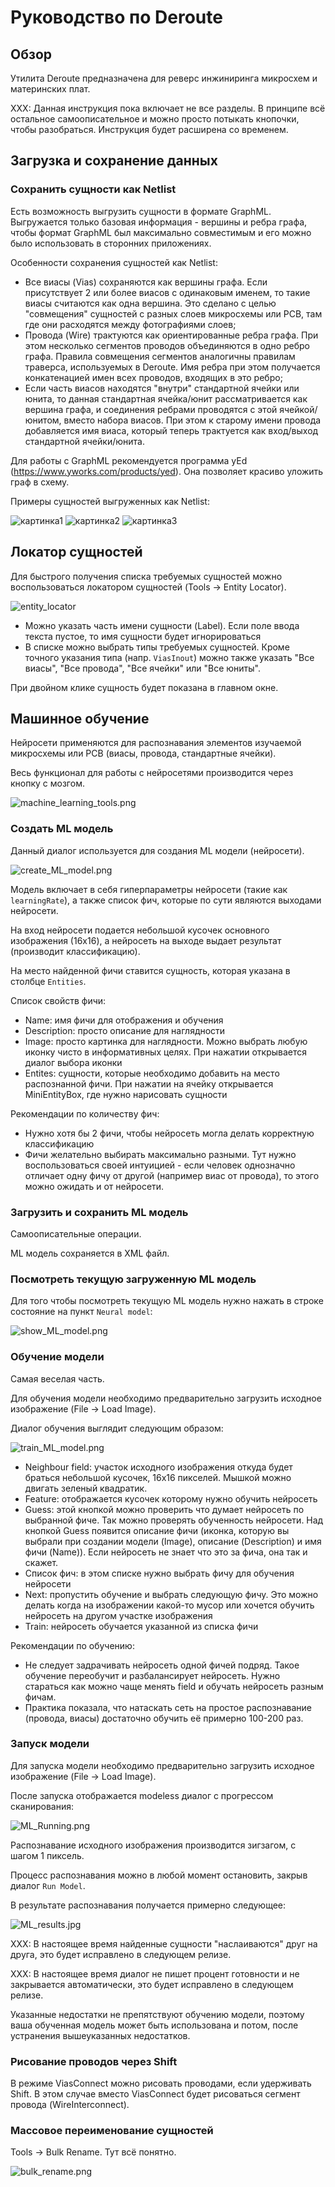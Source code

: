 # Руководство по Deroute

## Обзор

Утилита Deroute предназначена для реверс инжиниринга микросхем и материнских плат.

XXX: Данная инструкция пока включает не все разделы. В принципе всё остальное самоописательное и можно просто потыкать кнопочки, чтобы разобраться.
Инструкция будет расширена со временем.

## Загрузка и сохранение данных

### Сохранить сущности как Netlist

Есть возможность выгрузить сущности в формате GraphML. Выгружается только базовая информация - вершины и ребра графа, чтобы формат GraphML был максимально совместимым и его можно было использовать в сторонних приложениях.

Особенности сохранения сущностей как Netlist:
- Все виасы (Vias) сохраняются как вершины графа. Если присутствует 2 или более виасов с одинаковым именем, то такие виасы считаются как одна вершина. Это сделано с целью "совмещения" сущностей с разных слоев микросхемы или PCB, там где они 
расходятся между фотографиями слоев;
- Провода (Wire) трактуются как ориентированные ребра графа. При этом несколько сегментов проводов объединяются в одно ребро графа. Правила совмещения сегментов аналогичны правилам траверса, используемых в Deroute. Имя ребра при этом получается
конкатенацией имен всех проводов, входящих в это ребро;
- Если часть виасов находятся "внутри" стандартной ячейки или юнита, то данная стандартная ячейка/юнит рассматривается как вершина графа, и соединения ребрами проводятся с этой ячейкой/юнитом, вместо набора виасов. При этом к старому имени провода добавляется
имя виаса, который теперь трактуется как вход/выход стандартной ячейки/юнита.

Для работы с GraphML рекомендуется программа yEd (https://www.yworks.com/products/yed). Она позволяет красиво уложить граф в схему.

Примеры сущностей выгруженных как Netlist:

![картинка1]()
![картинка2]()
![картинка3]()

## Локатор сущностей

Для быстрого получения списка требуемых сущностей можно воспользоваться локатором сущностей (Tools -> Entity Locator).

![entity_locator](imgstore/entity_locator.png)

- Можно указать часть имени сущности (Label). Если поле ввода текста пустое, то имя сущности будет игнорироваться
- В списке можно выбрать типы требуемых сущностей. Кроме точного указания типа (напр. `ViasInout`) можно также указать "Все виасы", "Все провода", "Все ячейки" или "Все юниты".

При двойном клике сущность будет показана в главном окне.

## Машинное обучение

Нейросети применяются для распознавания элементов изучаемой микросхемы или PCB (виасы, провода, стандартные ячейки).

Весь функционал для работы с нейросетями производится через кнопку с мозгом.

![machine_learning_tools.png](imgstore/machine_learning_tools.png)

### Создать ML модель

Данный диалог используется для создания ML модели (нейросети).

![create_ML_model.png](imgstore/create_ML_model.png)

Модель включает в себя гиперпараметры нейросети (такие как `learningRate`), а также список фич, которые по сути являются выходами нейросети.

На вход нейросети подается небольшой кусочек основного изображения (16x16), а нейросеть на выходе выдает результат (производит классификацию).

На место найденной фичи ставится сущность, которая указана в столбце `Entities`.

Список свойств фичи:
- Name: имя фичи для отображения и обучения
- Description: просто описание для наглядности
- Image: просто картинка для наглядности. Можно выбрать любую иконку чисто в информативных целях. При нажатии открывается диалог выбора иконки
- Entites: сущности, которые необходимо добавить на место распознанной фичи. При нажатии на ячейку открывается MiniEntityBox, где нужно нарисовать сущности

Рекомендации по количеству фич:
- Нужно хотя бы 2 фичи, чтобы нейросеть могла делать корректную классификацию
- Фичи желательно выбирать максимально разными. Тут нужно воспользоваться своей интуицией - если человек однозначно отличает одну фичу от другой (например виас от провода), то этого
можно ожидать и от нейросети.

### Загрузить и сохранить ML модель

Самоописательные операции.

ML модель сохраняется в XML файл.

### Посмотреть текущую загруженную ML модель

Для того чтобы посмотреть текущую ML модель нужно нажать в строке состояние на пункт `Neural model`:

![show_ML_model.png](imgstore/show_ML_model.png)

### Обучение модели

Самая веселая часть.

Для обучения модели необходимо предварительно загрузить исходное изображение (File -> Load Image).

Диалог обучения выглядит следующим образом:

![train_ML_model.png](imgstore/train_ML_model.png)

- Neighbour field: участок исходного изображения откуда будет браться небольшой кусочек, 16x16 пикселей. Мышкой можно двигать зеленый квадратик.
- Feature: отображается кусочек которому нужно обучить нейросеть
- Guess: этой кнопкой можно проверить что думает нейросеть по выбранной фиче. Так можно проверять обученность нейросети. Над кнопкой Guess появится описание фичи (иконка, которую вы выбрали при создании модели (Image), описание (Description) и имя фичи (Name)).
Если нейросеть не знает что это за фича, она так и скажет.
- Список фич: в этом списке нужно выбрать фичу для обучения нейросети
- Next: пропустить обучение и выбрать следующую фичу. Это можно делать когда на изображении какой-то мусор или хочется обучить нейросеть на другом участке изображения
- Train: нейросеть обучается указанной из списка фичи

Рекомендации по обучению:
- Не следует задрачивать нейросеть одной фичей подряд. Такое обучение переобучит и разбалансирует нейросеть. Нужно стараться как можно чаще менять field и обучать нейросеть разным фичам.
- Практика показала, что натаскать сеть на простое распознавание (провода, виасы) достаточно обучить её примерно 100-200 раз.

### Запуск модели

Для запуска модели необходимо предварительно загрузить исходное изображение (File -> Load Image).

После запуска отображается modeless диалог с прогрессом сканирования:

![ML_Running.png](imgstore/ML_Running.png)

Распознавание исходного изображения производится зигзагом, с шагом 1 пиксель.

Процесс распознавания можно в любой момент остановить, закрыв диалог `Run Model`.

В результате распознавания получается примерно следующее:

![ML_results.jpg](imgstore/ML_results.jpg)

XXX: В настоящее время найденные сущности "наслаиваются" друг на друга, это будет исправлено в следующем релизе.

XXX: В настоящее время диалог не пишет процент готовности и не закрывается автоматически, это будет исправлено в следующем релизе.

Указанные недостатки не препятствуют обучению модели, поэтому ваша обученная модель может быть использована и потом, после устранения вышеуказанных недостатков.

### Рисование проводов через Shift

В режиме ViasConnect можно рисовать проводами, если удерживать Shift. В этом случае вместо ViasConnect будет рисоваться сегмент провода (WireInterconnect).

### Массовое переименование сущностей

Tools -> Bulk Rename. Тут всё понятно.

![bulk_rename.png](imgstore/bulk_rename.png)
